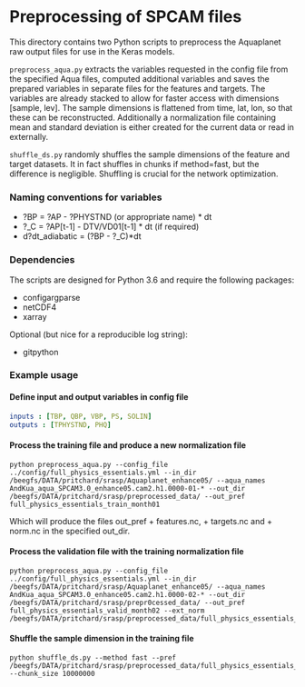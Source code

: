 # Preprocessing of SPCAM files

This directory contains two Python scripts to preprocess the Aquaplanet raw output files for use in the Keras models.

`preprocess_aqua.py` extracts the variables requested in the config file from the specified Aqua files, computed additional variables and saves the prepared variables in separate files for the features and targets. The variables are already stacked to allow for faster access with dimensions [sample, lev]. The sample dimensions is flattened from time, lat, lon, so that these can be reconstructed. Additionally a normalization file containing mean and standard deviation is either created for the current data or read in externally.

`shuffle_ds.py` randomly shuffles the sample dimensions of the feature and target datasets. It in fact shuffles in chunks if method=fast, but the difference is negligible. Shuffling is crucial for the network optimization.

### Naming conventions for variables

- ?BP = ?AP - ?PHYSTND (or appropriate name) \* dt
- ?_C = ?AP[t-1] - DTV/VD01[t-1] \* dt (if required)
- d?dt_adiabatic = (?BP - ?_C)*dt

### Dependencies

The scripts are designed for Python 3.6 and require the following packages:
- configargparse
- netCDF4
- xarray

Optional (but nice for a reproducible log string):
- gitpython


### Example usage

#### Define input and output variables in config file

```yaml
inputs : [TBP, QBP, VBP, PS, SOLIN]
outputs : [TPHYSTND, PHQ]
```

#### Process the training file and produce a new normalization file

```commandline
python preprocess_aqua.py --config_file ../config/full_physics_essentials.yml --in_dir /beegfs/DATA/pritchard/srasp/Aquaplanet_enhance05/ --aqua_names AndKua_aqua_SPCAM3.0_enhance05.cam2.h1.0000-01-* --out_dir /beegfs/DATA/pritchard/srasp/preprocessed_data/ --out_pref full_physics_essentials_train_month01
```

Which will produce the files out_pref + features.nc, + targets.nc and + norm.nc in the specified out_dir.


#### Process the validation file with the training normalization file

```commandline
python preprocess_aqua.py --config_file ../config/full_physics_essentials.yml --in_dir /beegfs/DATA/pritchard/srasp/Aquaplanet_enhance05/ --aqua_names AndKua_aqua_SPCAM3.0_enhance05.cam2.h1.0000-02-* --out_dir /beegfs/DATA/pritchard/srasp/prepr0cessed_data/ --out_pref full_physics_essentials_valid_month02 --ext_norm /beegfs/DATA/pritchard/srasp/preprocessed_data/full_physics_essentials_train_month01_norm.nc
```


#### Shuffle the sample dimension in the training file

```commandline
python shuffle_ds.py --method fast --pref /beegfs/DATA/pritchard/srasp/preprocessed_data/full_physics_essentials_train_month01 --chunk_size 10000000
```
